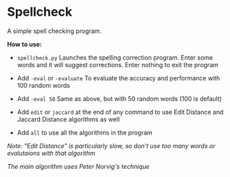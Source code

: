# Spellcheck
A simple spell checking program.

**How to use:**

- `spellcheck.py` 
    Launches the spelling correction program. Enter some words and it will suggest corrections. Enter nothing to exit the program

- Add `-eval` or `-evaluate`
    To evaluate the accuracy and performance with 100 random words

- Add `-eval 50`
    Same as above, but with 50 random words (100 is default)

-  Add `edit` or `jaccard` at the end of any command to use Edit Distance and Jaccard Distance algorithms as well

-  Add `all` to use all the algorithms in the program

*Note: "Edit Distance" is particularly slow, so don't use too many words or evalutaions with that algorithm*

*The main algorithm uses Peter Norvig's technique*

